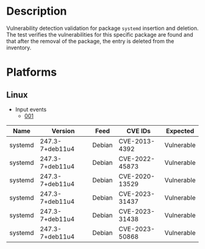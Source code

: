 # Description

Vulnerability detection validation for package `systemd` insertion and deletion.
The test verifies the vulnerabilities for this specific package are found and that after the removal of the package, the entry is deleted from the inventory.

# Platforms

## Linux

- Input events
  - [001](input_001.json)

| Name    | Version         | Feed   | CVE IDs        | Expected   |
| ------- | --------------- | ------ | -------------- | ---------- |
| systemd | 247.3-7+deb11u4 | Debian | CVE-2013-4392  | Vulnerable |
| systemd | 247.3-7+deb11u4 | Debian | CVE-2022-45873 | Vulnerable |
| systemd | 247.3-7+deb11u4 | Debian | CVE-2020-13529 | Vulnerable |
| systemd | 247.3-7+deb11u4 | Debian | CVE-2023-31437 | Vulnerable |
| systemd | 247.3-7+deb11u4 | Debian | CVE-2023-31438 | Vulnerable |
| systemd | 247.3-7+deb11u4 | Debian | CVE-2023-50868 | Vulnerable |

